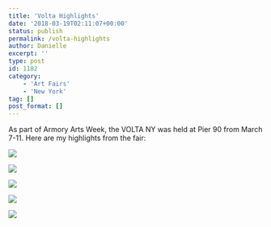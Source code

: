 ```yaml
---
title: 'Volta Highlights'
date: '2018-03-19T02:11:07+00:00'
status: publish
permalink: /volta-highlights
author: Danielle
excerpt: ''
type: post
id: 1182
category:
    - 'Art Fairs'
    - 'New York'
tag: []
post_format: []
---
```

As part of Armory Arts Week, the VOLTA NY was held at Pier 90 from March 7-11. Here are my highlights from the fair:

![](https://farm1.staticflickr.com/788/27680452838_4d17461bf6.jpg)

![](https://farm1.staticflickr.com/882/41550538541_2877cecf9e.jpg)

![](https://farm1.staticflickr.com/940/27680453408_75b76e5515.jpg)

![](https://farm1.staticflickr.com/784/27680452488_a00e5e1afd.jpg)

![](https://farm1.staticflickr.com/813/27680452348_f23dee992a.jpg)